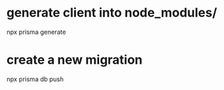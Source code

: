 # generate client into node_modules/

npx prisma generate

# create a new migration

npx prisma db push
